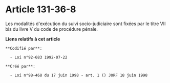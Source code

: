 # Article 131-36-8

Les modalités d'exécution du suivi socio-judiciaire sont fixées par le titre VII bis du livre V du code de procédure pénale.

**Liens relatifs à cet article**

	**Codifié par**:

	  - Loi n°92-683 1992-07-22

	**Créé par**:

	  - Loi n°98-468 du 17 juin 1998 - art. 1 () JORF 18 juin 1998
